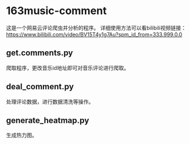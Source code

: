# 163music-comment
这是一个网易云评论爬虫并分析的程序。
详细使用方法可以看bilibili视频链接：
https://www.bilibili.com/video/BV15T4y1g7Au?spm_id_from=333.999.0.0

## get.comments.py
爬取程序，更改音乐id地址即可对音乐评论进行爬取。

## deal_comment.py
处理评论数据，进行数据清洗等操作。

## generate_heatmap.py
生成热力图。

